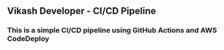 ## Vikash Developer - CI/CD Pipeline

### This is a simple CI/CD pipeline using GitHub Actions and AWS CodeDeploy

